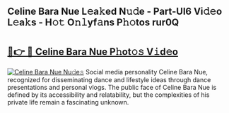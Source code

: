 ## Celine Bara Nue L𝚎a𝚔ed N𝚞𝚍e - Part-Ul6 Vi𝚍𝚎o L𝚎a𝚔s - H𝚘𝚝 O𝚗𝚕yf𝚊ns P𝚑𝚘tos rur0Q

# <h2><a href="http://kf1wdt.oniu.top/?m=Celine+Bara+Nue">🔗👉 🔴 Celine Bara Nue P𝚑ot𝚘𝚜 V𝚒d𝚎o</a></h2>

[![Celine Bara Nue Nu𝚍e𝚜](https://i.imgur.com/0qMVB7G.gif)](http://kf1wdt.oniu.top/?m=Celine+Bara+Nue)
Social media personality Celine Bara Nue, recognized for disseminating dance and lifestyle ideas through dance presentations and personal vlogs. The public face of Celine Bara Nue is defined by its accessibility and relatability, but the complexities of his private life remain a fascinating unknown.  
